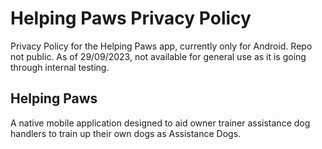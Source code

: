 # Helping Paws Privacy Policy

Privacy Policy for the Helping Paws app, currently only for Android.
Repo not public. As of 29/09/2023, not available for general use as it is going through internal testing.

## Helping Paws

A native mobile application designed to aid owner trainer assistance dog handlers to train up their own dogs as Assistance Dogs.